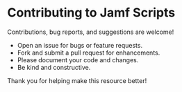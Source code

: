 # Contributing to Jamf Scripts

Contributions, bug reports, and suggestions are welcome!

- Open an issue for bugs or feature requests.
- Fork and submit a pull request for enhancements.
- Please document your code and changes.
- Be kind and constructive.

Thank you for helping make this resource better!
